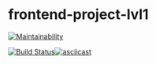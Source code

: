 # frontend-project-lvl1

[![Maintainability](https://api.codeclimate.com/v1/badges/169c1f19019aba0b5499/maintainability)](https://codeclimate.com/github/Kob0/frontend-project-lvl1/maintainability)

[![Build Status](https://travis-ci.org/Kob0/frontend-project-lvl1.svg?branch=master)](https://travis-ci.org/Kob0/frontend-project-lvl1)[![asciicast](https://asciinema.org/a/gex2BATmeuvtHtP5Qsv2RwU9G.svg)](https://asciinema.org/a/gex2BATmeuvtHtP5Qsv2RwU9G)
